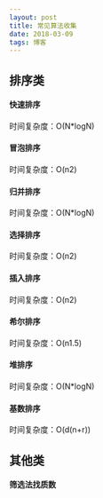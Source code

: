 ```yaml
---
layout: post
title: 常见算法收集
date: 2018-03-09
tags: 博客
---
```


## 排序类
#### 快速排序
时间复杂度：O(N*logN)


#### 冒泡排序
时间复杂度：O(n2)


#### 归并排序
时间复杂度：O(N*logN)


#### 选择排序
时间复杂度：O(n2)


#### 插入排序
时间复杂度：O(n2)


#### 希尔排序
时间复杂度：O(n1.5)


#### 堆排序
时间复杂度：O(N*logN)

#### 基数排序
时间复杂度：O(d(n+r))


## 其他类
#### 筛选法找质数


